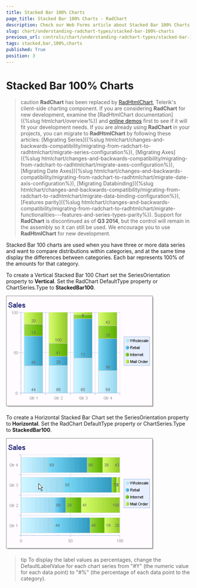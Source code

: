 ```yaml
---
title: Stacked Bar 100% Charts
page_title: Stacked Bar 100% Charts - RadChart
description: Check our Web Forms article about Stacked Bar 100% Charts.
slug: chart/understanding-radchart-types/stacked-bar-100%-charts
previous_url: controls/chart/understanding-radchart-types/stacked-bar-100%-charts
tags: stacked,bar,100%,charts
published: True
position: 3
---
```


# Stacked Bar 100% Charts

>caution  **RadChart** has been replaced by [RadHtmlChart](https://www.telerik.com/products/aspnet-ajax/html-chart.aspx), Telerik's client-side charting component. If you are considering **RadChart** for new development, examine the [RadHtmlChart documentation]({%slug htmlchart/overview%}) and [online demos](https://demos.telerik.com/aspnet-ajax/htmlchart/examples/overview/defaultcs.aspx) first to see if it will fit your development needs. If you are already using **RadChart** in your projects, you can migrate to **RadHtmlChart** by following these articles: [Migrating Series]({%slug htmlchart/changes-and-backwards-compatibility/migrating-from-radchart-to-radhtmlchart/migrate-series-configuration%}), [Migrating Axes]({%slug htmlchart/changes-and-backwards-compatibility/migrating-from-radchart-to-radhtmlchart/migrate-axes-configuration%}), [Migrating Date Axes]({%slug htmlchart/changes-and-backwards-compatibility/migrating-from-radchart-to-radhtmlchart/migrate-date-axis-configuration%}), [Migrating Databinding]({%slug htmlchart/changes-and-backwards-compatibility/migrating-from-radchart-to-radhtmlchart/migrate-data-binding-configuration%}), [Features parity]({%slug htmlchart/changes-and-backwards-compatibility/migrating-from-radchart-to-radhtmlchart/migrate-functionalities---features-and-series-types-parity%}). Support for **RadChart** is discontinued as of **Q3 2014**, but the control will remain in the assembly so it can still be used. We encourage you to use **RadHtmlChart** for new development.

Stacked Bar 100 charts are used when you have three or more data series and want to compare distributions within categories, and at the same time display the differences between categories. Each bar represents 100% of the amounts for that category.

To create a Vertical Stacked Bar 100 Chart set the SeriesOrientation property to **Vertical**. Set the RadChart DefaultType property or ChartSeries.Type to **StackedBar100**.

![Vertical Stacked Bar 100 Chart](images/radchartelements5.png)

To create a Horizontal Stacked Bar Chart set the SeriesOrientation property to **Horizontal**. Set the RadChart DefaultType property or ChartSeries.Type to **StackedBar100**.

![Horizontal Stacked 100 Chart](images/radchartelements6.png)

>tip To display the label values as percentages, change the DefaultLabelValue for each chart series from "#Y" (the numeric value for each data point) to "#%" (the percentage of each data point to the category).

